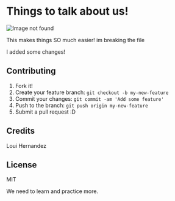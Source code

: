 
# Things to talk about us!


![Image not found](img/luffy.gif "Luffy Fired up!")


This makes things SO much easier!
im breaking the file

I added some changes!

## Contributing

1. Fork it!
2. Create your feature branch: `git checkout -b my-new-feature`
3. Commit your changes: `git commit -am 'Add some feature'`
4. Push to the branch: `git push origin my-new-feature`
5. Submit a pull request :D

## Credits

Loui Hernandez

## License

MIT 


We need to learn and practice more.